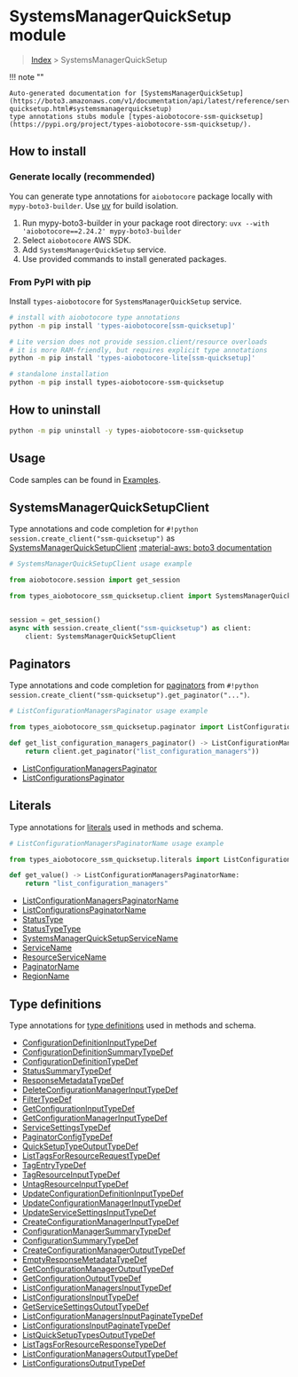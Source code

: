 # SystemsManagerQuickSetup module

> [Index](../README.md) > SystemsManagerQuickSetup


!!! note ""

    Auto-generated documentation for [SystemsManagerQuickSetup](https://boto3.amazonaws.com/v1/documentation/api/latest/reference/services/ssm-quicksetup.html#systemsmanagerquicksetup)
    type annotations stubs module [types-aiobotocore-ssm-quicksetup](https://pypi.org/project/types-aiobotocore-ssm-quicksetup/).

## How to install

### Generate locally (recommended)

You can generate type annotations for `aiobotocore` package locally with `mypy-boto3-builder`.
Use [uv](https://docs.astral.sh/uv/getting-started/installation/) for build isolation.

1. Run mypy-boto3-builder in your package root directory: `uvx --with 'aiobotocore==2.24.2' mypy-boto3-builder`
1. Select `aiobotocore` AWS SDK.
1. Add `SystemsManagerQuickSetup` service.
1. Use provided commands to install generated packages.



### From PyPI with pip

Install `types-aiobotocore` for `SystemsManagerQuickSetup` service.

```bash
# install with aiobotocore type annotations
python -m pip install 'types-aiobotocore[ssm-quicksetup]'

# Lite version does not provide session.client/resource overloads
# it is more RAM-friendly, but requires explicit type annotations
python -m pip install 'types-aiobotocore-lite[ssm-quicksetup]'

# standalone installation
python -m pip install types-aiobotocore-ssm-quicksetup
```



## How to uninstall

```bash
python -m pip uninstall -y types-aiobotocore-ssm-quicksetup
```

## Usage

Code samples can be found in [Examples](./usage.md).

## SystemsManagerQuickSetupClient

Type annotations and code completion for  `#!python session.create_client("ssm-quicksetup")` as [SystemsManagerQuickSetupClient](./client.md)
[:material-aws: boto3 documentation](https://boto3.amazonaws.com/v1/documentation/api/latest/reference/services/ssm-quicksetup.html#SystemsManagerQuickSetup.Client)

```python
# SystemsManagerQuickSetupClient usage example

from aiobotocore.session import get_session

from types_aiobotocore_ssm_quicksetup.client import SystemsManagerQuickSetupClient


session = get_session()
async with session.create_client("ssm-quicksetup") as client:
    client: SystemsManagerQuickSetupClient
```


## Paginators

Type annotations and code completion for
[paginators](./paginators.md)
from `#!python session.create_client("ssm-quicksetup").get_paginator("...")`.

```python
# ListConfigurationManagersPaginator usage example

from types_aiobotocore_ssm_quicksetup.paginator import ListConfigurationManagersPaginator

def get_list_configuration_managers_paginator() -> ListConfigurationManagersPaginator:
    return client.get_paginator("list_configuration_managers"))
```

- [ListConfigurationManagersPaginator](./paginators.md#listconfigurationmanagerspaginator)
- [ListConfigurationsPaginator](./paginators.md#listconfigurationspaginator)








## Literals

Type annotations for [literals](./literals.md) used in methods and schema.

```python
# ListConfigurationManagersPaginatorName usage example

from types_aiobotocore_ssm_quicksetup.literals import ListConfigurationManagersPaginatorName

def get_value() -> ListConfigurationManagersPaginatorName:
    return "list_configuration_managers"
```

- [ListConfigurationManagersPaginatorName](./literals.md#listconfigurationmanagerspaginatorname)
- [ListConfigurationsPaginatorName](./literals.md#listconfigurationspaginatorname)
- [StatusType](./literals.md#statustype)
- [StatusTypeType](./literals.md#statustypetype)
- [SystemsManagerQuickSetupServiceName](./literals.md#systemsmanagerquicksetupservicename)
- [ServiceName](./literals.md#servicename)
- [ResourceServiceName](./literals.md#resourceservicename)
- [PaginatorName](./literals.md#paginatorname)
- [RegionName](./literals.md#regionname)




## Type definitions

Type annotations for [type definitions](./type_defs.md) used in methods and schema.

- [ConfigurationDefinitionInputTypeDef](./type_defs.md#configurationdefinitioninputtypedef)
- [ConfigurationDefinitionSummaryTypeDef](./type_defs.md#configurationdefinitionsummarytypedef)
- [ConfigurationDefinitionTypeDef](./type_defs.md#configurationdefinitiontypedef)
- [StatusSummaryTypeDef](./type_defs.md#statussummarytypedef)
- [ResponseMetadataTypeDef](./type_defs.md#responsemetadatatypedef)
- [DeleteConfigurationManagerInputTypeDef](./type_defs.md#deleteconfigurationmanagerinputtypedef)
- [FilterTypeDef](./type_defs.md#filtertypedef)
- [GetConfigurationInputTypeDef](./type_defs.md#getconfigurationinputtypedef)
- [GetConfigurationManagerInputTypeDef](./type_defs.md#getconfigurationmanagerinputtypedef)
- [ServiceSettingsTypeDef](./type_defs.md#servicesettingstypedef)
- [PaginatorConfigTypeDef](./type_defs.md#paginatorconfigtypedef)
- [QuickSetupTypeOutputTypeDef](./type_defs.md#quicksetuptypeoutputtypedef)
- [ListTagsForResourceRequestTypeDef](./type_defs.md#listtagsforresourcerequesttypedef)
- [TagEntryTypeDef](./type_defs.md#tagentrytypedef)
- [TagResourceInputTypeDef](./type_defs.md#tagresourceinputtypedef)
- [UntagResourceInputTypeDef](./type_defs.md#untagresourceinputtypedef)
- [UpdateConfigurationDefinitionInputTypeDef](./type_defs.md#updateconfigurationdefinitioninputtypedef)
- [UpdateConfigurationManagerInputTypeDef](./type_defs.md#updateconfigurationmanagerinputtypedef)
- [UpdateServiceSettingsInputTypeDef](./type_defs.md#updateservicesettingsinputtypedef)
- [CreateConfigurationManagerInputTypeDef](./type_defs.md#createconfigurationmanagerinputtypedef)
- [ConfigurationManagerSummaryTypeDef](./type_defs.md#configurationmanagersummarytypedef)
- [ConfigurationSummaryTypeDef](./type_defs.md#configurationsummarytypedef)
- [CreateConfigurationManagerOutputTypeDef](./type_defs.md#createconfigurationmanageroutputtypedef)
- [EmptyResponseMetadataTypeDef](./type_defs.md#emptyresponsemetadatatypedef)
- [GetConfigurationManagerOutputTypeDef](./type_defs.md#getconfigurationmanageroutputtypedef)
- [GetConfigurationOutputTypeDef](./type_defs.md#getconfigurationoutputtypedef)
- [ListConfigurationManagersInputTypeDef](./type_defs.md#listconfigurationmanagersinputtypedef)
- [ListConfigurationsInputTypeDef](./type_defs.md#listconfigurationsinputtypedef)
- [GetServiceSettingsOutputTypeDef](./type_defs.md#getservicesettingsoutputtypedef)
- [ListConfigurationManagersInputPaginateTypeDef](./type_defs.md#listconfigurationmanagersinputpaginatetypedef)
- [ListConfigurationsInputPaginateTypeDef](./type_defs.md#listconfigurationsinputpaginatetypedef)
- [ListQuickSetupTypesOutputTypeDef](./type_defs.md#listquicksetuptypesoutputtypedef)
- [ListTagsForResourceResponseTypeDef](./type_defs.md#listtagsforresourceresponsetypedef)
- [ListConfigurationManagersOutputTypeDef](./type_defs.md#listconfigurationmanagersoutputtypedef)
- [ListConfigurationsOutputTypeDef](./type_defs.md#listconfigurationsoutputtypedef)

